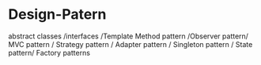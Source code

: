 # Design-Patern
abstract classes /interfaces /Template Method pattern /Observer pattern/ MVC pattern / Strategy pattern / Adapter pattern / Singleton pattern / State pattern/ Factory patterns
